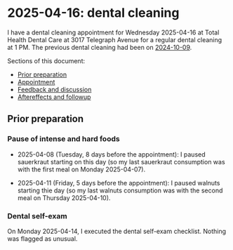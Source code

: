 # 2025-04-16: dental cleaning

I have a dental cleaning appointment for Wednesday 2025-04-16 at Total
Health Dental Care at 3017 Telegraph Avenue for a regular dental
cleaning at 1 PM. The previous dental cleaning had been on
[2024-10-09](../2024/2024-10-09-dental-cleaning.md).

Sections of this document:

* [Prior preparation](#prior-preparation)
* [Appointment](#appointment)
* [Feedback and discussion](#feedback-and-discussion)
* [Aftereffects and followup](#aftereffects-and-followup)

## Prior preparation

### Pause of intense and hard foods

* 2025-04-08 (Tuesday, 8 days before the appointment): I paused
  sauerkraut starting on this day (so my last sauerkraut consumption
  was with the first meal on Monday 2025-04-07).

* 2025-04-11 (Friday, 5 days before the appointment): I paused walnuts
  starting thie day (so my last walnuts consumption was with the
  second meal on Thursday 2025-04-10).

### Dental self-exam

On Monday 2025-04-14, I executed the dental self-exam checklist. Nothing was flagged as unusual.
